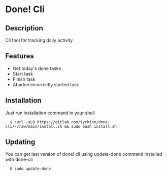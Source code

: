 # Done! Cli

## Description

Cli tool for tracking daily activity

## Features

- Get today's done tasks
- Start task
- Finish task
- Abadon incorrectly started task

## Installation

Just run installation command in your shell

```shell
  $ curl -sLO https://gitlab.com/tyrkinn/done-cli/-/raw/main/install.sh && sudo bash install.sh
```

## Updating

You can get last version of done! cli using update-done command installed with done-cli

```shell
  $ sudo update-done
```
